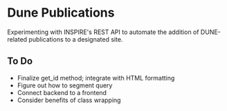 # Dune Publications

Experimenting with INSPIRE's REST API to automate the addition of DUNE-related publications to a designated site.

## To Do
- Finalize get_id method; integrate with HTML formatting
- Figure out how to segment query
- Connect backend to a frontend
- Consider benefits of class wrapping